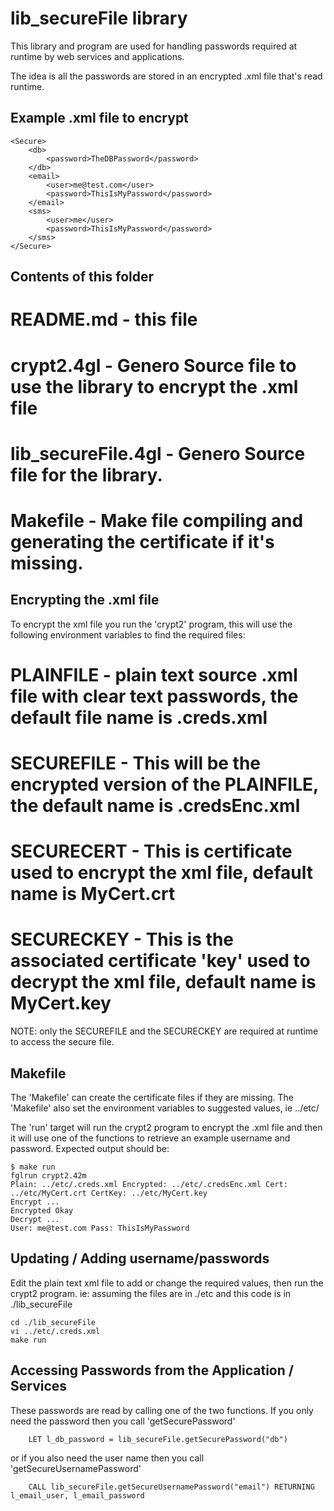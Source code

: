 
# lib_secureFile library

This library and program are used for handling passwords required at runtime by web services and applications.

The idea is all the passwords are stored in an encrypted .xml file that's read runtime.


## Example .xml file to encrypt

```
<Secure>
	<db>
		<password>TheDBPassword</password>
	</db>
	<email>
		<user>me@test.com</user>
		<password>ThisIsMyPassword</password>
	</email>
	<sms>
		<user>me</user>
		<password>ThisIsMyPassword</password>
	</sms>
</Secure>
```


## Contents of this folder

# README.md - this file
# crypt2.4gl - Genero Source file to use the library to encrypt the .xml file
# lib_secureFile.4gl - Genero Source file for the library.
# Makefile - Make file compiling and generating the certificate if it's missing.


## Encrypting the .xml file

To encrypt the xml file you run the 'crypt2' program, this will use the following environment variables to find the required files:

# PLAINFILE - plain text source .xml file with clear text passwords, the default file name is .creds.xml
# SECUREFILE - This will be the encrypted version of the PLAINFILE, the default name is .credsEnc.xml
# SECURECERT - This is certificate used to encrypt the xml file, default name is MyCert.crt
# SECURECKEY - This is the associated certificate 'key' used to decrypt the xml file, default name is MyCert.key

NOTE: only the SECUREFILE and the SECURECKEY are required at runtime to access the secure file.


## Makefile

The 'Makefile' can create the certificate files if they are missing.
The 'Makefile' also set the environment variables to suggested values, ie ../etc/<filename>

The 'run' target will run the crypt2 program to encrypt the .xml file and then it will use one of the functions to retrieve an example username and password.
Expected output should be:
```
$ make run
fglrun crypt2.42m
Plain: ../etc/.creds.xml Encrypted: ../etc/.credsEnc.xml Cert: ../etc/MyCert.crt CertKey: ../etc/MyCert.key
Encrypt ...
Encrypted Okay
Decrypt ...
User: me@test.com Pass: ThisIsMyPassword
```

## Updating / Adding username/passwords

Edit the plain text xml file to add or change the required values, then run the crypt2 program.
ie: assuming the files are in ./etc and this code is in ./lib_secureFile
```
cd ./lib_secureFile
vi ../etc/.creds.xml
make run
```

## Accessing Passwords from the Application / Services

These passwords are read by calling one of the two functions.
If you only need the password then you call 'getSecurePassword'
```
	LET l_db_password = lib_secureFile.getSecurePassword("db")
```
or if you also need the user name then you call 'getSecureUsernamePassword'
```
	CALL lib_secureFile.getSecureUsernamePassword("email") RETURNING l_email_user, l_email_password
```


